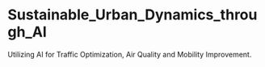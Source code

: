 # Sustainable_Urban_Dynamics_through_AI
Utilizing AI for Traffic Optimization, Air Quality and Mobility Improvement.
